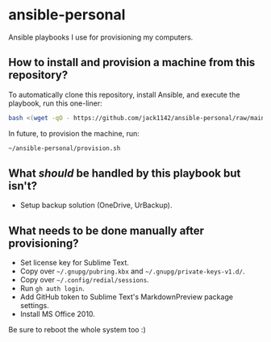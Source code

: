 # ansible-personal

Ansible playbooks I use for provisioning my computers.

## How to install and provision a machine from this repository?

To automatically clone this repository, install Ansible, and execute the playbook, run this one-liner:
```bash
bash <(wget -qO - https://github.com/jack1142/ansible-personal/raw/main/download.sh)
```

In future, to provision the machine, run:
```bash
~/ansible-personal/provision.sh
```

## What *should* be handled by this playbook but isn't?

- Setup backup solution (OneDrive, UrBackup).

## What needs to be done manually after provisioning?

- Set license key for Sublime Text.
- Copy over `~/.gnupg/pubring.kbx` and `~/.gnupg/private-keys-v1.d/`.
- Copy over `~/.config/redial/sessions`.
- Run `gh auth login`.
- Add GitHub token to Sublime Text's MarkdownPreview package settings.
- Install MS Office 2010.

Be sure to reboot the whole system too :)

